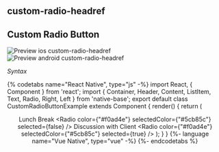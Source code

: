 ## custom-radio-headref
## Custom Radio Button


![Preview ios custom-radio-headref](https://github.com/GeekyAnts/NativeBase-KitchenSink/raw/v2.6.1/screenshots/ios/radio-custom.png)
![Preview android custom-radio-headref](https://github.com/GeekyAnts/NativeBase-KitchenSink/raw/v2.6.1/screenshots/android/radio-custom.png)

*Syntax*

{% codetabs name="React Native", type="js" -%}
import React, { Component } from 'react';
import { Container, Header, Content, ListItem, Text, Radio, Right, Left } from 'native-base';
export default class CustomRadioButtonExample extends Component {
  render() {
    return (
      <Container>
        <Header />
        <Content>
          <ListItem selected={false} >
            <Left>
              <Text>Lunch Break</Text>
            </Left>
            <Right>
              <Radio
                color={"#f0ad4e"}
                selectedColor={"#5cb85c"}
                selected={false}
              />
            </Right>
          </ListItem>
          <ListItem selected={true}>
            <Left>
              <Text>Discussion with Client</Text>
            </Left>
            <Right>
              <Radio
                color={"#f0ad4e"}
                selectedColor={"#5cb85c"}
                selected={true}
              />
            </Right>
          </ListItem>
        </Content>
      </Container>
    );
  }
}
{%- language name="Vue Native", type="vue" -%}
<template>
  <nb-container>
    <nb-header />
    <nb-content>
      <nb-list-item :selected="false">
        <nb-left>
          <nb-text>Lunch Break</nb-text>
        </nb-left>
        <nb-right>
          <nb-radio
            color='#f0ad4e'
            selectedColor='#5cb85c'
            :selected="false"
          />
        </nb-right>
      </nb-list-item>
      <nb-list-item :selected="true">
        <nb-left>
          <nb-text>Discussion with Client</nb-text>
        </nb-left>
        <nb-right>
          <nb-radio
            color='#f0ad4e'
            selectedColor='#5cb85c'
            :selected="true"
          />
        </nb-right>
      </nb-list-item>
    </nb-content>
  </nb-container>
</template>
{%- endcodetabs %}
<p>
    <div id="" class="mobileDevice" style="background: url(&quot;https://docs-v2.nativebase.io/docs/assets/iosphone.png&quot;) no-repeat; padding: 63px 20px 100px 15px; width: 292px; height: 600px;margin:0 auto;float:none;">
        <img src="https://github.com/GeekyAnts/NativeBase-KitchenSink/raw/v2.6.1/screenshots/ios/radio-custom.png" alt="" style="display:block !important" />
    </div>
</p>
<br />

